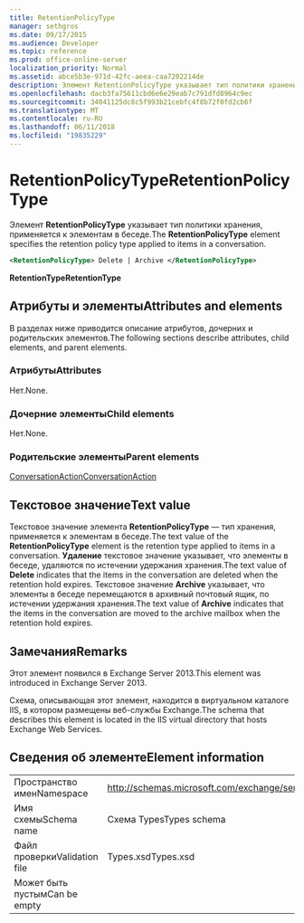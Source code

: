 ```yaml
---
title: RetentionPolicyType
manager: sethgros
ms.date: 09/17/2015
ms.audience: Developer
ms.topic: reference
ms.prod: office-online-server
localization_priority: Normal
ms.assetid: abce5b3e-971d-42fc-aeea-caa7202214de
description: Элемент RetentionPolicyType указывает тип политики хранения, применяется к элементам в беседе.
ms.openlocfilehash: dacb3fa75611cbd6e6e29eab7c791dfd8964c9ec
ms.sourcegitcommit: 34041125dc8c5f993b21cebfc4f8b72f0fd2cb6f
ms.translationtype: MT
ms.contentlocale: ru-RU
ms.lasthandoff: 06/11/2018
ms.locfileid: "19835229"
---
```

# <a name="retentionpolicytype"></a><span data-ttu-id="cb001-103">RetentionPolicyType</span><span class="sxs-lookup"><span data-stu-id="cb001-103">RetentionPolicyType</span></span>

<span data-ttu-id="cb001-104">Элемент **RetentionPolicyType** указывает тип политики хранения, применяется к элементам в беседе.</span><span class="sxs-lookup"><span data-stu-id="cb001-104">The **RetentionPolicyType** element specifies the retention policy type applied to items in a conversation.</span></span> 
  
```XML
<RetentionPolicyType> Delete | Archive </RetentionPolicyType>
```

 <span data-ttu-id="cb001-105">**RetentionType**</span><span class="sxs-lookup"><span data-stu-id="cb001-105">**RetentionType**</span></span>
## <a name="attributes-and-elements"></a><span data-ttu-id="cb001-106">Атрибуты и элементы</span><span class="sxs-lookup"><span data-stu-id="cb001-106">Attributes and elements</span></span>

<span data-ttu-id="cb001-107">В разделах ниже приводится описание атрибутов, дочерних и родительских элементов.</span><span class="sxs-lookup"><span data-stu-id="cb001-107">The following sections describe attributes, child elements, and parent elements.</span></span>
  
### <a name="attributes"></a><span data-ttu-id="cb001-108">Атрибуты</span><span class="sxs-lookup"><span data-stu-id="cb001-108">Attributes</span></span>

<span data-ttu-id="cb001-109">Нет.</span><span class="sxs-lookup"><span data-stu-id="cb001-109">None.</span></span>
  
### <a name="child-elements"></a><span data-ttu-id="cb001-110">Дочерние элементы</span><span class="sxs-lookup"><span data-stu-id="cb001-110">Child elements</span></span>

<span data-ttu-id="cb001-111">Нет.</span><span class="sxs-lookup"><span data-stu-id="cb001-111">None.</span></span>
  
### <a name="parent-elements"></a><span data-ttu-id="cb001-112">Родительские элементы</span><span class="sxs-lookup"><span data-stu-id="cb001-112">Parent elements</span></span>

[<span data-ttu-id="cb001-113">ConversationAction</span><span class="sxs-lookup"><span data-stu-id="cb001-113">ConversationAction</span></span>](conversationaction.md)
  
## <a name="text-value"></a><span data-ttu-id="cb001-114">Текстовое значение</span><span class="sxs-lookup"><span data-stu-id="cb001-114">Text value</span></span>

<span data-ttu-id="cb001-115">Текстовое значение элемента **RetentionPolicyType** — тип хранения, применяется к элементам в беседе.</span><span class="sxs-lookup"><span data-stu-id="cb001-115">The text value of the **RetentionPolicyType** element is the retention type applied to items in a conversation.</span></span> <span data-ttu-id="cb001-116">**Удаление** текстовое значение указывает, что элементы в беседе, удаляются по истечении удержания хранения.</span><span class="sxs-lookup"><span data-stu-id="cb001-116">The text value of **Delete** indicates that the items in the conversation are deleted when the retention hold expires.</span></span> <span data-ttu-id="cb001-117">Текстовое значение **Archive** указывает, что элементы в беседе перемещаются в архивный почтовый ящик, по истечении удержания хранения.</span><span class="sxs-lookup"><span data-stu-id="cb001-117">The text value of **Archive** indicates that the items in the conversation are moved to the archive mailbox when the retention hold expires.</span></span> 
  
## <a name="remarks"></a><span data-ttu-id="cb001-118">Замечания</span><span class="sxs-lookup"><span data-stu-id="cb001-118">Remarks</span></span>

<span data-ttu-id="cb001-119">Этот элемент появился в Exchange Server 2013.</span><span class="sxs-lookup"><span data-stu-id="cb001-119">This element was introduced in Exchange Server 2013.</span></span>
  
<span data-ttu-id="cb001-120">Схема, описывающая этот элемент, находится в виртуальном каталоге IIS, в котором размещены веб-службы Exchange.</span><span class="sxs-lookup"><span data-stu-id="cb001-120">The schema that describes this element is located in the IIS virtual directory that hosts Exchange Web Services.</span></span>
  
## <a name="element-information"></a><span data-ttu-id="cb001-121">Сведения об элементе</span><span class="sxs-lookup"><span data-stu-id="cb001-121">Element information</span></span>

|||
|:-----|:-----|
|<span data-ttu-id="cb001-122">Пространство имен</span><span class="sxs-lookup"><span data-stu-id="cb001-122">Namespace</span></span>  <br/> |http://schemas.microsoft.com/exchange/services/2006/types  <br/> |
|<span data-ttu-id="cb001-123">Имя схемы</span><span class="sxs-lookup"><span data-stu-id="cb001-123">Schema name</span></span>  <br/> |<span data-ttu-id="cb001-124">Схема Types</span><span class="sxs-lookup"><span data-stu-id="cb001-124">Types schema</span></span>  <br/> |
|<span data-ttu-id="cb001-125">Файл проверки</span><span class="sxs-lookup"><span data-stu-id="cb001-125">Validation file</span></span>  <br/> |<span data-ttu-id="cb001-126">Types.xsd</span><span class="sxs-lookup"><span data-stu-id="cb001-126">Types.xsd</span></span>  <br/> |
|<span data-ttu-id="cb001-127">Может быть пустым</span><span class="sxs-lookup"><span data-stu-id="cb001-127">Can be empty</span></span>  <br/> ||
   

